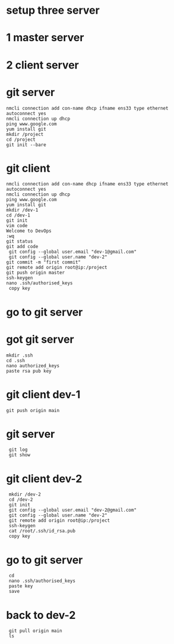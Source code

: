 # setup three server
# 1 master server
# 2 client server
# git server 
    nmcli connection add con-name dhcp ifname ens33 type ethernet autoconnect yes
    nmcli connection up dhcp
    ping www.google.com
    yum install git
    mkdir /project
    cd /project
    git init --bare
    
    
# git client
    nmcli connection add con-name dhcp ifname ens33 type ethernet autoconnect yes
    nmcli connection up dhcp
    ping www.google.com
    yum install git
    mkdir /dev-1
    cd /dev-1
    git init
    vim code
    Welcome to DevOps
    :wq
    git status
    git add code
     git config --global user.email "dev-1@gmail.com"
     git config --global user.name "dev-2"
    git commit -m "first commit"
    git remote add origin root@ip:/project
    git push origin master
    ssh-keygen
    nano .ssh/authorised_keys
     copy key
 # go to git server
# got git server
    mkdir .ssh
    cd .ssh
    nano authorized_keys
    paste rsa pub key
# git client dev-1
    git push origin main
# git server
     git log
     git show
# git client dev-2
    
     mkdir /dev-2
     cd /dev-2
     git init
     git config --global user.email "dev-2@gmail.com"
     git config --global user.name "dev-2"
     git remote add origin root@ip:/project
     ssh-keygen
     cat /root/.ssh/id_rsa.pub
     copy key
 # go to git server
     cd
     nano .ssh/authorised_keys
     paste key
     save
 # back to dev-2
     git pull origin main
     ls
     
     
    
    
    
    
    
    
    
